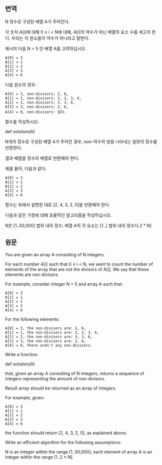  번역
-
N 정수로 구성된 배열 A가 주어진다.

각 숫자 A[i]에 대해 0 ≤ i < N에 대해, A[i]의 약수가 아닌 배열의 요소 수를 세고자 한다. 우리는 이 원소들이 약수가 아니라고 말한다.

예시의 다음 N = 5 인 배열 A를 고려하십시오.

    A[0] = 3
    A[1] = 1
    A[2] = 2
    A[3] = 3
    A[4] = 6
다음 원소의 경우:

    A[0] = 3, non-divisors: 2, 6,
    A[1] = 1, non-divisors: 3, 2, 3, 6,
    A[2] = 2, non-divisors: 3, 3, 6,
    A[3] = 3, non-divisors: 2, 6,
    A[4] = 6, non-divisors: 없다.

함수를 작성하시오:

def solution(A)

N개의 정수로 구성된 배열 A가 주어진 경우, non-약수의 양을 나타내는 일련의 정수를 반환한다.

결과 배열을 정수의 배열로 반환해야 한다.

예를 들어, 다음과 같다.

    A[0] = 3
    A[1] = 1
    A[2] = 2
    A[3] = 3
    A[4] = 6
함수는 위에서 설명한 대로 [2, 4, 3, 2, 0]을 반환해야 한다.

다음과 같은 가정에 대해 효율적인 알고리즘을 작성하십시오.

N은 [1..50,000] 범위 내의 정수;
배열 A의 각 요소는 [1..] 범위 내의 정수다.2 * N]

원문
-
You are given an array A consisting of N integers.

For each number A[i] such that 0 ≤ i < N, we want to count the number of elements of the array that are not the divisors of A[i]. We say that these elements are non-divisors.

For example, consider integer N = 5 and array A such that:

    A[0] = 3
    A[1] = 1
    A[2] = 2
    A[3] = 3
    A[4] = 6
For the following elements:
    
    A[0] = 3, the non-divisors are: 2, 6,
    A[1] = 1, the non-divisors are: 3, 2, 3, 6,
    A[2] = 2, the non-divisors are: 3, 3, 6,
    A[3] = 3, the non-divisors are: 2, 6,
    A[4] = 6, there aren't any non-divisors.
Write a function:

def solution(A)

that, given an array A consisting of N integers, returns a sequence of integers representing the amount of non-divisors.

Result array should be returned as an array of integers.

For example, given:

    A[0] = 3
    A[1] = 1
    A[2] = 2
    A[3] = 3
    A[4] = 6
the function should return [2, 4, 3, 2, 0], as explained above.

Write an efficient algorithm for the following assumptions:

N is an integer within the range [1..50,000];
each element of array A is an integer within the range [1..2 * N].